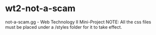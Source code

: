 # wt2-not-a-scam
not-a-scam.gg - Web Technology II Mini-Project
NOTE: All the css files must be placed under a /styles folder for it to take effect.
